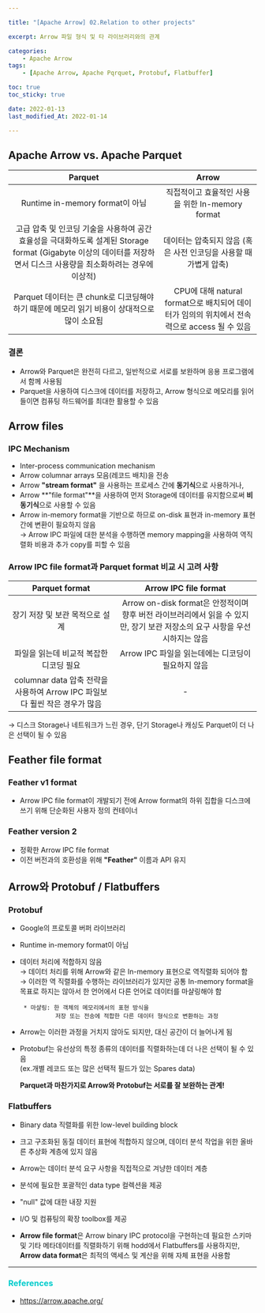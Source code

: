 ```yaml
---

title: "[Apache Arrow] 02.Relation to other projects" 

excerpt: Arrow 파일 형식 및 타 라이브러리와의 관계

categories: 
    - Apache Arrow
tags:
    - [Apache Arrow, Apache Pqrquet, Protobuf, Flatbuffer]

toc: true
toc_sticky: true

date: 2022-01-13
last_modified_At: 2022-01-14

---
```


## Apache Arrow vs. Apache Parquet

|Parquet|Arrow|
|:---:|:---:|
| Runtime in-memory format이 아님 | 직접적이고 효율적인 사용을 위한 In-memory format |
| 고급 압축 및 인코딩 기술을 사용하여 공간 효율성을 극대화하도록 설계된 Storage format (Gigabyte 이상의 데이터를 저장하면서 디스크 사용량을 최소화하려는 경우에 이상적) | 데이터는 압축되지 않음 (혹은 사전 인코딩을 사용할 때 가볍게 압축) |
| Parquet 데이터는 큰 chunk로 디코딩해야하기 때문에 메모리 읽기 비용이 상대적으로 많이 소요됨 | CPU에 대해 natural format으로 배치되어 데이터가 임의의 위치에서 전속력으로 access 될 수 있음 | 

### 결론 
- Arrow와 Parquet은 완전히 다르고, 일반적으로 서로를 보완하며 응용 프로그램에서 함께 사용됨 
- Parquet을 사용하여 디스크에 데이터를 저장하고, Arrow 형식으로 메모리를 읽어들이면 컴퓨팅 하드웨어를 최대한 활용할 수 있음 


## Arrow files 

### IPC Mechanism
- Inter-process communication mechanism 
- Arrow columnar arrays 모음(레코드 배치)을 전송 
- Arrow **"stream format"** 을 사용하는 프로세스 간에 **동기식**으로 사용하거나, 
- Arrow **"file format"**을 사용하여 먼저 Storage에 데이터를 유지함으로써 **비동기식**으로 사용할 수 있음 
- Arrow in-memory format을 기반으로 하므로 on-disk 표현과 in-memory 표현 간에 변환이 필요하지 않음     
→ Arrow IPC 파일에 대한 분석을 수행하면 memory mapping을 사용하여 역직렬화 비용과 추가 copy를 피할 수 있음 

### Arrow IPC file format과 Parquet format 비교 시 고려 사항 

|Parquet format|Arrow IPC file format|
|:---:|:---:|
| 장기 저장 및 보관 목적으로 설계 | Arrow on-disk format은 안정적이며 향후 버전 라이브러리에서 읽을 수 있지만, 장기 보관 저장소의 요구 사항을 우선시하지는 않음 |
| 파일을 읽는데 비교적 복잡한 디코딩 필요 | Arrow IPC 파일을 읽는데에는 디코딩이 필요하지 않음 |
| columnar data 압축 전략을 사용하여 Arrow IPC 파일보다 훨씬 작은 경우가 많음 | - |

 → 디스크 Storage나 네트워크가 느린 경우, 단기 Storage나 캐싱도 Parquet이 더 나은 선택이 될 수 있음 


## Feather file format 

### Feather v1 format 
- Arrow IPC file format이 개발되기 전에 Arrow format의 하위 집합을 디스크에 쓰기 위해 단순화된 사용자 정의 컨테이너

### Feather version 2 
- 정확한 Arrow IPC file format
- 이전 버전과의 호환성을 위해 **"Feather"** 이름과 API 유지 



## Arrow와 Protobuf / Flatbuffers

### Protobuf 
- Google의 프로토콜 버퍼 라이브러리 
- Runtime in-memory format이 아님 
- 데이터 처리에 적합하지 않음        
  → 데이터 처리를 위해 Arrow와 같은 In-memory 표현으로 역직렬화 되어야 함       
  → 이러한 역 직렬화를 수행하는 라이브러리가 있지만 공통 In-memory format을 목표로 하지는 않아서 한 언어에서 다른 언어로 데이터를 마샬링해야 함         
          
    ``` 
     * 마샬링: 한 객체의 메모리에서의 표현 방식을 
              저장 또는 전송에 적합한 다른 데이터 형식으로 변환하는 과정
    ``` 
  
 - Arrow는 이러한 과정을 거치지 않아도 되지만, 대신 공간이 더 늘어나게 됨 
 - Protobuf는 유선상의 특정 종류의 데이터를 직렬화하는데 더 나은 선택이 될 수 있음           
   (ex.개별 레코드 또는 많은 선택적 필드가 있는 Spares data)

    **Parquet과 마찬가지로 Arrow와 Protobuf는 서로를 잘 보완하는 관계!**

 ### Flatbuffers
 - Binary data 직렬화를 위한 low-level building block 
 - 크고 구조화된 동질 데이터 표현에 적합하지 않으며, 데이터 분석 작업을 위한 올바른 추상화 계층에 있지 않음 


 - Arrow는 데이터 분석 요구 사항을 직접적으로 겨냥한 데이터 계층 
 - 분석에 필요한 포괄적인 data type 컬렉션을 제공 
 - "null" 값에 대한 내장 지원 
 - I/O 및 컴퓨팅의 확장 toolbox를 제공 


- **Arrow file format**은 Arrow binary IPC protocol을 구현하는데 필요한 스키마 및 기타 메타데이터를 직렬화하기 위해 hodd에서 Flatbuffers를 사용하지만, **Arrow data format**은 최적의 액세스 및 계산을 위해 자체 표현을 사용함

***

### <span style="color:#00CCCC">References</span>
- <https://arrow.apache.org/>
